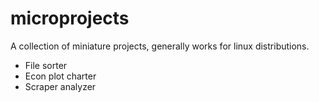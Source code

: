 # microprojects
A collection of miniature projects, generally works for linux distributions.

* File sorter
* Econ plot charter
* Scraper analyzer
